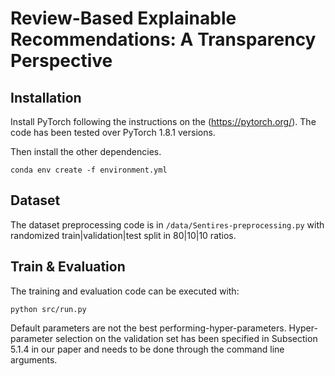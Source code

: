 # Review-Based Explainable Recommendations: A Transparency Perspective

## Installation
Install PyTorch following the instructions on the (https://pytorch.org/). The code has been tested over PyTorch 1.8.1 versions.

Then install the other dependencies.
```
conda env create -f environment.yml
```

## Dataset
The dataset preprocessing code is in ``/data/Sentires-preprocessing.py`` with randomized train|validation|test split in 80|10|10 ratios. 

## Train & Evaluation
The training and evaluation code can be executed with:
```
python src/run.py
```
Default parameters are not the best performing-hyper-parameters. Hyper-parameter selection on the validation set has been specified in Subsection 5.1.4 in our paper and needs to be done through the command line arguments.
